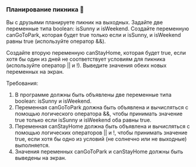 
### Планирование пикника 🧺

Вы с друзьями планируете пикник на выходных. Задайте две переменные типа boolean: isSunny и isWeekend. Создайте переменную canGoToPark, которая будет true только если и isSunny, и isWeekend равны true (используйте оператор &&).

Создайте вторую переменную canStayHome, которая будет true, если хотя бы один из дней не соответствует условиям для пикника (используйте оператор || и !). Выведите значения обеих новых переменных на экран.

Требования:
1. В программе должны быть объявлены две переменные типа boolean: isSunny и isWeekend. 
2. Переменная canGoToPark должна быть объявлена и вычисляться с помощью логического оператора &&, чтобы принимать значение true только если isSunny и isWeekend оба равны true. 
3. Переменная canStayHome должна быть объявлена и вычисляться с помощью логических операторов || и !, чтобы принимать значение true, если хотя бы одно из условий (не солнечно или не выходные) выполняется. 
4. Значения переменных canGoToPark и canStayHome должны быть выведены на экран.
